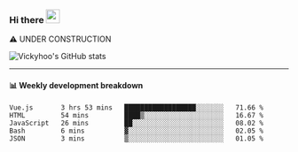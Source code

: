 ### Hi there <a href="https://www.gautamkrishnar.com/"><img src="https://media.giphy.com/media/hvRJCLFzcasrR4ia7z/giphy.gif" width="25px"></a>
⚠️ UNDER CONSTRUCTION

![Vickyhoo's GitHub stats](https://github-readme-stats.vercel.app/api?username=vickyhoo&theme=react&show_icons=true)

---

#### :bar_chart: Weekly development breakdown

<!--START_SECTION:waka-->
```text
Vue.js       3 hrs 53 mins   ██████████████████░░░░░░░   71.66 % 
HTML         54 mins         ████▒░░░░░░░░░░░░░░░░░░░░   16.67 % 
JavaScript   26 mins         ██░░░░░░░░░░░░░░░░░░░░░░░   08.02 % 
Bash         6 mins          ▓░░░░░░░░░░░░░░░░░░░░░░░░   02.05 % 
JSON         3 mins          ▒░░░░░░░░░░░░░░░░░░░░░░░░   01.05 % 
```
<!--END_SECTION:waka-->


<!--
**vickyhoo/vickyhoo** is a ✨ _special_ ✨ repository because its `README.md` (this file) appears on your GitHub profile.

Here are some ideas to get you started:

- 🔭 I’m currently working on ...
- 🌱 I’m currently learning ...
- 👯 I’m looking to collaborate on ...
- 🤔 I’m looking for help with ...
- 💬 Ask me about ...
- 📫 How to reach me: ...
- 😄 Pronouns: ...
- ⚡ Fun fact: ...
-->
